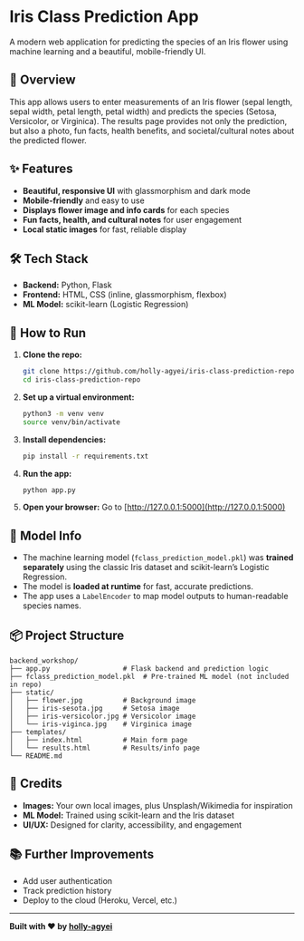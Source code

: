 # Iris Class Prediction App

A modern web application for predicting the species of an Iris flower using machine learning and a beautiful, mobile-friendly UI.

## 🌸 Overview
This app allows users to enter measurements of an Iris flower (sepal length, sepal width, petal length, petal width) and predicts the species (Setosa, Versicolor, or Virginica). The results page provides not only the prediction, but also a photo, fun facts, health benefits, and societal/cultural notes about the predicted flower.

## ✨ Features
- **Beautiful, responsive UI** with glassmorphism and dark mode
- **Mobile-friendly** and easy to use
- **Displays flower image and info cards** for each species
- **Fun facts, health, and cultural notes** for user engagement
- **Local static images** for fast, reliable display

## 🛠️ Tech Stack
- **Backend:** Python, Flask
- **Frontend:** HTML, CSS (inline, glassmorphism, flexbox)
- **ML Model:** scikit-learn (Logistic Regression)

## 🚀 How to Run
1. **Clone the repo:**
   ```bash
   git clone https://github.com/holly-agyei/iris-class-prediction-repo.git
   cd iris-class-prediction-repo
   ```
2. **Set up a virtual environment:**
   ```bash
   python3 -m venv venv
   source venv/bin/activate
   ```
3. **Install dependencies:**
   ```bash
   pip install -r requirements.txt
   ```
4. **Run the app:**
   ```bash
   python app.py
   ```
5. **Open your browser:**
   Go to [http://127.0.0.1:5000](http://127.0.0.1:5000)

## 🤖 Model Info
- The machine learning model (`fclass_prediction_model.pkl`) was **trained separately** using the classic Iris dataset and scikit-learn’s Logistic Regression.
- The model is **loaded at runtime** for fast, accurate predictions.
- The app uses a `LabelEncoder` to map model outputs to human-readable species names.

## 📦 Project Structure
```
backend_workshop/
├── app.py                  # Flask backend and prediction logic
├── fclass_prediction_model.pkl  # Pre-trained ML model (not included in repo)
├── static/
│   ├── flower.jpg          # Background image
│   ├── iris-sesota.jpg     # Setosa image
│   ├── iris-versicolor.jpg # Versicolor image
│   └── iris-viginca.jpg    # Virginica image
├── templates/
│   ├── index.html          # Main form page
│   └── results.html        # Results/info page
└── README.md
```

## 🙏 Credits
- **Images:** Your own local images, plus Unsplash/Wikimedia for inspiration
- **ML Model:** Trained using scikit-learn and the Iris dataset
- **UI/UX:** Designed for clarity, accessibility, and engagement

## 📚 Further Improvements
- Add user authentication
- Track prediction history
- Deploy to the cloud (Heroku, Vercel, etc.)

---

**Built with ❤️ by [holly-agyei](https://github.com/holly-agyei)**